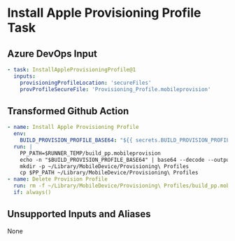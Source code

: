 # Install Apple Provisioning Profile Task

## Azure DevOps Input

```yaml
- task: InstallAppleProvisioningProfile@1
  inputs:
    provisioningProfileLocation: 'secureFiles'
    provProfileSecureFile: 'Provisioning_Profile.mobileprovision'
```

## Transformed Github Action

```yaml
- name: Install Apple Provisioning Profile
  env:
    BUILD_PROVISION_PROFILE_BASE64: "${{ secrets.BUILD_PROVISION_PROFILE_BASE64 }}"
  run: |
    PP_PATH=$RUNNER_TEMP/build_pp.mobileprovision
    echo -n "$BUILD_PROVISION_PROFILE_BASE64" | base64 --decode --output $PP_PATH
    mkdir -p ~/Library/MobileDevice/Provisioning\ Profiles
    cp $PP_PATH ~/Library/MobileDevice/Provisioning\ Profiles
- name: Delete Provision Profile
  run: rm -f ~/Library/MobileDevice/Provisioning\ Profiles/build_pp.mobileprovision
  if: always()
```

## Unsupported Inputs and Aliases
None
